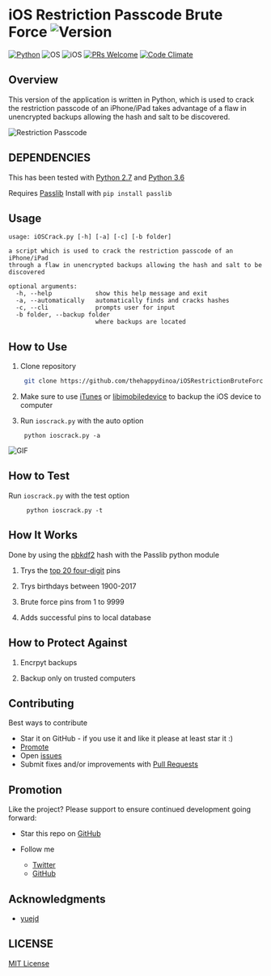 # iOS Restriction Passcode Brute Force ![Version](https://img.shields.io/badge/Version-2.0.0-blue.svg?style=flat-square)

[![Python](https://img.shields.io/badge/Python-2.7%20&%203.6-orange.svg?style=flat-square)](https://www.python.org/downloads/release/python-2714/) ![OS](https://img.shields.io/badge/Works%20On-Linux%20|%20macOS%20|%20Windows%20-green.svg?style=flat-square) ![iOS](https://img.shields.io/badge/Tested%20On%20iOS-9.3.5%20|%2010.0.1%20|%2011.2.1-green.svg?style=flat-square) [![PRs Welcome](https://img.shields.io/badge/PRs-welcome-brightgreen.svg?style=flat-square)](http://makeapullrequest.com) [![Code Climate](https://img.shields.io/codeclimate/maintainability/thehappydinoa/iOSRestrictionBruteForce.svg?style=flat-square)](https://codeclimate.com/github/thehappydinoa/iOSRestrictionBruteForce)

## Overview

This version of the application is written in Python, which is used to crack the restriction passcode of an iPhone/iPad takes advantage of a flaw in unencrypted backups allowing the hash and salt to be discovered.

![Restriction Passcode](docs/ios-restrictions.jpeg)

## DEPENDENCIES

This has been tested with [Python 2.7](https://www.python.org/downloads/release/python-271/) and [Python 3.6](https://www.python.org/downloads/release/python-365/)

Requires [Passlib](https://passlib.readthedocs.io/en/stable/) Install with `pip install passlib`

## Usage

    usage: iOSCrack.py [-h] [-a] [-c] [-b folder]

    a script which is used to crack the restriction passcode of an iPhone/iPad
    through a flaw in unencrypted backups allowing the hash and salt to be
    discovered

    optional arguments:
      -h, --help            show this help message and exit
      -a, --automatically   automatically finds and cracks hashes
      -c, --cli             prompts user for input
      -b folder, --backup folder
                            where backups are located

## How to Use

1.  Clone repository

    ```bash
     git clone https://github.com/thehappydinoa/iOSRestrictionBruteForce && cd iOSRestrictionBruteForce
    ```

2.  Make sure to use [iTunes](https://www.apple.com/itunes/download/) or [libimobiledevice](https://github.com/libimobiledevice/libimobiledevice) to backup the iOS device to computer

3.  Run `ioscrack.py` with the auto option

         python ioscrack.py -a

![GIF](docs/ioscrack.gif)

## How to Test

Run `ioscrack.py` with the test option

         python ioscrack.py -t

## How It Works

Done by using the [pbkdf2](http://www.ietf.org/rfc/rfc2898.txt) hash with the Passlib python module

1.  Trys the [top 20 four-digit](http://www.datagenetics.com/blog/september32012/index.html) pins

2.  Trys birthdays between 1900-2017

3.  Brute force pins from 1 to 9999

4.  Adds successful pins to local database

## How to Protect Against

1.  Encrpyt backups

2.  Backup only on trusted computers

## Contributing

Best ways to contribute

-   Star it on GitHub - if you use it and like it please at least star it :)
-   [Promote](#promotion)
-   Open [issues](https://github.com/thehappydinoa/iOSRestrictionBruteForce/issues)
-   Submit fixes and/or improvements with [Pull Requests](http://makeapullrequest.com)

## Promotion

Like the project? Please support to ensure continued development going forward:

-   Star this repo on [GitHub](action:files#disambiguate)
-   Follow me

    -   [Twitter](https://twitter.com/thehappydinoa)
    -   [GitHub](https://github.com/thehappydinoa)

## Acknowledgments

-   [yuejd](https://github.com/yuejd)

## LICENSE

[MIT License](LICENSE)
